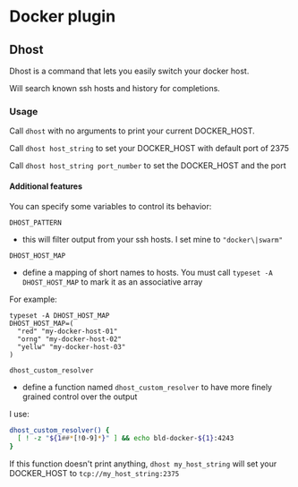# Docker plugin

## Dhost

Dhost is a command that lets you easily switch your docker host.

Will search known ssh hosts and history for completions.

### Usage
Call `dhost` with no arguments to print your current DOCKER_HOST.

Call `dhost host_string` to set your DOCKER_HOST with default port of 2375

Call `dhost host_string port_number` to set the DOCKER_HOST and the port

#### Additional features

You can specify some variables to control its behavior:

`DHOST_PATTERN`
- this will filter output from your ssh hosts.  I set mine to `"docker\|swarm" `

`DHOST_HOST_MAP`
- define a mapping of short names to hosts.  You must call `typeset -A DHOST_HOST_MAP` to mark it as an associative array

For example:
```
typeset -A DHOST_HOST_MAP
DHOST_HOST_MAP=(
  "red" "my-docker-host-01"
  "orng" "my-docker-host-02"
  "yellw" "my-docker-host-03"
)
```

`dhost_custom_resolver`
- define a function named `dhost_custom_resolver` to have more finely grained control over the output

I use:
```sh
dhost_custom_resolver() {
  [ ! -z "${1##*[!0-9]*}" ] && echo bld-docker-${1}:4243
}
```

If this function doesn't print anything, `dhost my_host_string` will set your DOCKER_HOST to `tcp://my_host_string:2375`
